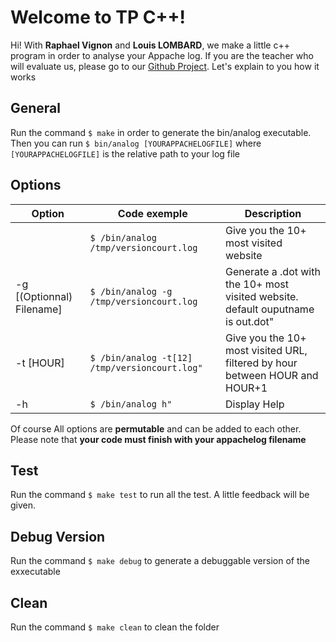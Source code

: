 # Welcome to TP C++!

Hi! With **Raphael Vignon** and **Louis LOMBARD**, we make a little c++ program in order to analyse your Appache log. If you are the teacher who will evaluate us, please go to our [Github Project](https://github.com/Rafouf69/AnalyseLogs/tree/main). Let's explain to you how it works

## General

Run the command `$ make` in order to generate the bin/analog executable.
Then you can run `$ bin/analog [YOURAPPACHELOGFILE]` where `[YOURAPPACHELOGFILE]` is the relative path to your log file

## Options

| Option                    | Code exemple                                  | Description                                                                      |
| ------------------------- | --------------------------------------------- | -------------------------------------------------------------------------------- |
|                           | `$ /bin/analog /tmp/versioncourt.log`         | Give you the 10+ most visited website                                            |
| -g [(Optionnal) Filename] | `$ /bin/analog -g /tmp/versioncourt.log`      | Generate a .dot with the 10+ most visited website. default ouputname is out.dot" |
| -t [HOUR]                 | `$ /bin/analog -t[12] /tmp/versioncourt.log"` | Give you the 10+ most visited URL, filtered by hour between HOUR and HOUR+1      |
| -h                        | `$ /bin/analog h"`                            | Display Help                                                                     |

Of course All options are **permutable** and can be added to each other. Please note that **your code must finish with your appachelog filename**

## Test

Run the command `$ make test` to run all the test. A little feedback will be given.

## Debug Version

Run the command `$ make debug` to generate a debuggable version of the exxecutable

## Clean

Run the command `$ make clean` to clean the folder
